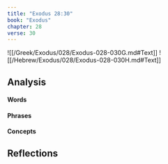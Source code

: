 ```yaml
---
title: "Exodus 28:30"
book: "Exodus"
chapter: 28
verse: 30
---
```

![[/Greek/Exodus/028/Exodus-028-030G.md#Text]]
![[/Hebrew/Exodus/028/Exodus-028-030H.md#Text]]

## Analysis

#### Words

#### Phrases

#### Concepts

## Reflections
